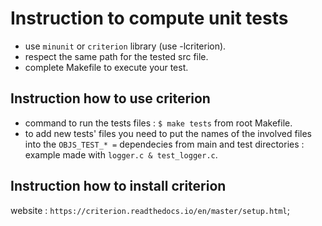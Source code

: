 # Instruction to compute unit tests

- use ```minunit``` or ```criterion``` library (use -lcriterion).
- respect the same path for the tested src file.
- complete Makefile to execute your test.

## Instruction how to use criterion

- command to run the tests files : ```$ make tests``` from root Makefile.
- to add new tests' files you need to put the names of the involved files into the ```OBJS_TEST_* =``` dependecies from main and test directories : example made with ```logger.c & test_logger.c```.

## Instruction how to install criterion

website : ```https://criterion.readthedocs.io/en/master/setup.html```;